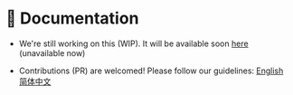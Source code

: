 # 🧾 Documentation

-   We're still working on this (WIP). It will be available soon [here](docs.inkore.net) (unavailable now)

-   Contributions (PR) are welcomed! Please follow our guidelines: [English](https://github.com/iNKORE-NET/Documentation/blob/main/CONTRIBUTING.en-US.md) [简体中文](https://github.com/iNKORE-NET/Documentation/blob/main/CONTRIBUTING.zh-CN.md)
